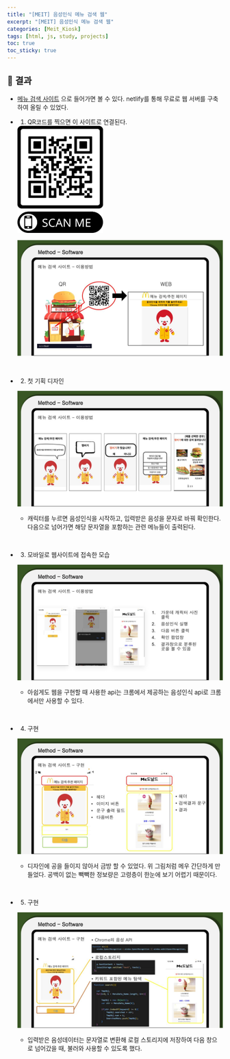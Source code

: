 ```yaml
---
title: "[MEIT] 음성인식 메뉴 검색 웹"
excerpt: "[MEIT] 음성인식 메뉴 검색 웹"
categories: [Meit_Kiosk]
tags: [html, js, study, projects]
toc: true
toc_sticky: true
---
```


## 🚀 결과

+ [메뉴 검색 사이트](https://findmenu.netlify.app) 으로 들어가면 볼 수 있다. netlify를 통해 무료로 웹 서버를 구축하여 올릴 수 있었다.

+ 1. QR코드를 찍으면 이 사이트로 연결된다.  
  <img src ="assets/Image/../../../../assets/Image/meit/findmenu.jpg" width="200" height="250">  
  
  <br>

  ![fail to bring](assets/Image/../../../../assets/Image/meit/MEIT발표자료.pptx.jpg)
  
<br>

+ 2. 첫 기획 디자인
  
  ![fail to bring](assets/Image/../../../../assets/Image/meit/MEIT%EB%B0%9C%ED%91%9C%EC%9E%90%EB%A3%8C.pptx%20(1).jpg)

  + 캐릭터를 누르면 음성인식을 시작하고, 입력받은 음성을 문자로 바꿔 확인한다. 다음으로 넘어가면 해당 문자열을 포함하는 관련 메뉴들이 출력된다.

<br>

+ 3. 모바일로 웹사이트에 접속한 모습
  
  ![fail to bring](assets/Image/../../../../assets/Image/meit/MEIT%EB%B0%9C%ED%91%9C%EC%9E%90%EB%A3%8C.pptx%20(2).jpg)

  + 아쉽게도 웹을 구현할 때 사용한 api는 크롬에서 제공하는 음성인식 api로 크롬에서만 사용할 수 있다. 
  
<br>

+ 4. 구현
  
  ![fail to bring](assets/Image/../../../../assets/Image/meit/MEIT%EB%B0%9C%ED%91%9C%EC%9E%90%EB%A3%8C.pptx%20(3).jpg)

  + 디자인에 공을 들이지 않아서 금방 할 수 있었다. 위 그림처럼 메우 간단하게 만들었다. 공백이 없는 빽빽한 정보량은 고령층이 한눈에 보기 어렵기 때문이다.
  
<br>

+ 5. 구현
  
  ![fail to bring](assets/Image/../../../../assets/Image/meit/MEIT%EB%B0%9C%ED%91%9C%EC%9E%90%EB%A3%8C.pptx%20(4).jpg)

  + 입력받은 음성데이터는 문자열로 변환해 로컬 스토리지에 저장하여 다음 창으로 넘어갔을 때, 불러와 사용할 수 있도록 했다. 

<br>

